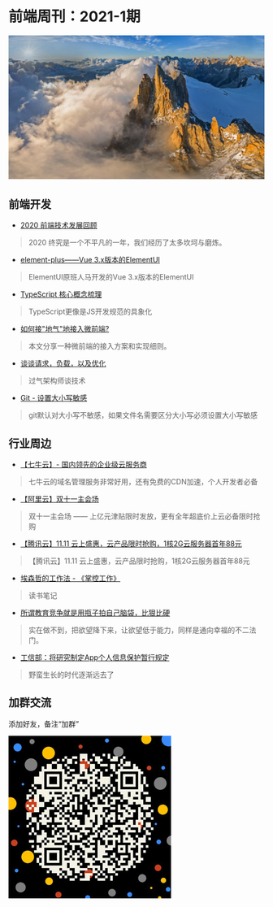 # 前端周刊：2021-1期

[![](/img/bing/20201120.png?imageMogr2/thumbnail/960x)](https://cn.bing.com/search?q=勃朗峰)

## 前端开发

- [2020 前端技术发展回顾](https://zhuanlan.zhihu.com/p/343552059?utm_source=frontend-weekly)

> 2020 终究是一个不平凡的一年，我们经历了太多坎坷与磨炼。

- [element-plus——Vue 3.x版本的ElementUI](https://element-plus.gitee.io/#/zh-CN/component/changelog)

> ElementUI原班人马开发的Vue 3.x版本的ElementUI

- [TypeScript 核心概念梳理](https://mp.weixin.qq.com/s?__biz=MzI5NjM5NDQxMg==&mid=2247488323&idx=1&sn=709aacabace7a43024aaae2d7a68bb8f)

> TypeScript更像是JS开发规范的具象化

- [如何接"地气"地接入微前端?](https://mp.weixin.qq.com/s?__biz=MzIzOTU0NTQ0MA==&mid=2247501297&idx=1&sn=8bce8ca6a475728537b156d74ddfb07e)

> 本文分享一种微前端的接入方案和实现细则。

- [谈谈请求，负载，以及优化](https://mp.weixin.qq.com/s/o0trhopV1JLAd1A3s44Oqw)

> 过气架构师谈技术

- [Git - 设置大小写敏感](https://www.cnblogs.com/ivyee/p/9932397.html)

> git默认对大小写不敏感，如果文件名需要区分大小写必须设置大小写敏感

## 行业周边

- [【七牛云】- 国内领先的企业级云服务商](https://marketing.qiniu.com/cps/redirect?redirect_id=4&cps_key=1hfwb75ib2jbm)

> 七牛云的域名管理服务非常好用，还有免费的CDN加速，个人开发者必备

- [【阿里云】双十一主会场](https://www.aliyun.com/1111/home?userCode=y31qmczl)

> 双十一主会场 —— 上亿元津贴限时发放，更有全年超底价上云必备限时抢购

- [【腾讯云】11.11 云上盛惠，云产品限时抢购，1核2G云服务器首年88元](https://cloud.tencent.com/act/cps/redirect?redirect=1074&cps_key=55b0d6026f97f5980bceec15fcefa0af&from=console)

> 【腾讯云】11.11 云上盛惠，云产品限时抢购，1核2G云服务器首年88元

- [埃森哲的工作法 - 《掌控工作》](http://blog.devtang.com/2020/11/02/manage-work-book-summary/)

> 读书笔记

- [所谓教育竞争就是用瓶子拍自己脑袋，比狠比硬](https://mp.weixin.qq.com/s?__biz=MzU0MjYwNDU2Mw==&mid=2247494702&idx=2&sn=ed0c47ac502b4c50540494cc3189bd56)

> 实在做不到，把欲望降下来，让欲望低于能力，同样是通向幸福的不二法门。

- [工信部：将研究制定App个人信息保护暂行规定](https://finance.sina.com.cn/tech/2020-12-24/doc-iiznezxs8638784.shtml)

> 野蛮生长的时代逐渐远去了

## 加群交流

添加好友，备注“加群”

![refned_x](../img/a/refined-x.jpg)
